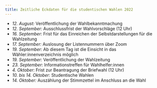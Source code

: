 ```yaml
---
title: Zeitliche Eckdaten für die studentischen Wahlen 2022
---
```


- _12. August:_ Veröffentlichung der Wahlbekanntmachung
- _12. September:_ Ausschlussfrist der Wahlvorschläge (12 Uhr)
- _16. September:_ Frist für das Einreichen der Selbstdarstellungen für die Wahlzeitung
- _17. September:_ Auslosung der Listennummern über Zoom
- _19. September:_ Ab diesem Tag ist die Einsicht in das Wähler:innenverzeichnis möglich
- _19. September:_ Veröffentlichung der Wahlzeitung
- _23. September:_ Informationstreffen für Wahlhelfer:innen
- _4. Oktober:_ Frist zur Beantragung der Briefwahl (12 Uhr)
- _10. bis 14. Oktober:_ Studentische Wahlen
- _14. Oktober:_ Auszählung der Stimmzettel im Anschluss an die Wahl

